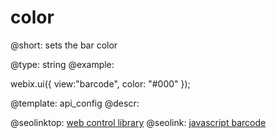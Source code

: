 color
=============

@short:
	sets the bar color

@type: string
@example:

webix.ui({
    view:"barcode",
    color: "#000"
});

@template:	api_config
@descr:




@seolinktop: [web control library](https://webix.com)
@seolink: [javascript barcode](https://webix.com/widget/barcode/)